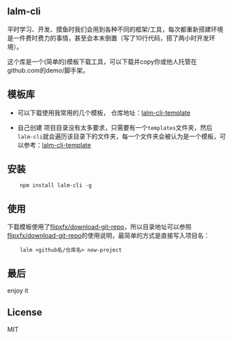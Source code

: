 ## lalm-cli
平时学习、开发、摸鱼时我们会用到各种不同的框架/工具，每次都重新搭建环境是一件费时费力的事情，甚至会本末倒置（写了10行代码，搭了两小时开发环境）。

这个库是一个(简单的)模板下载工具，可以下载并copy你或他人托管在github.com的demo/脚手架。

## 模板库
- 可以下载使用我常用的几个模板， 仓库地址：[lalm-cli-template](https://github.com/liwenjie3421/lalm-cli-template)

- 自己创建
项目目录没有太多要求，只需要有一个`templates`文件夹，然后`lalm-cli`就会遍历该目录下的文件夹，每一个文件夹会被认为是一个模板，可以参考：[lalm-cli-template](https://github.com/liwenjie3421/lalm-cli-template)

## 安装
```
    npm install lalm-cli -g
```

## 使用
下载模板使用了[flipxfx/download-git-repo](https://github.com/flipxfx/download-git-repo)，所以目录地址可以参照[flipxfx/download-git-repo](https://github.com/flipxfx/download-git-repo)的使用说明，最简单的方式是直接写入项目名：

```
    lalm <github名/仓库名> new-project
```

## 最后
enjoy it

## License
MIT